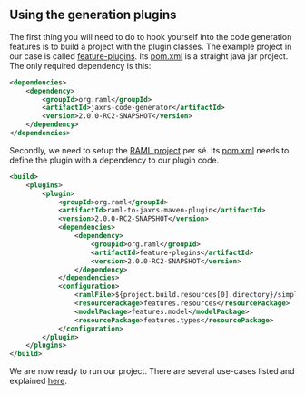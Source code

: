 ## Using the generation plugins
The first thing you will need to do to hook yourself into the code generation features is to build a project with the plugin classes.
The example project in our case is called [feature-plugins](feature-plugins/). Its [pom.xml](feature-plugins/pom.xml) is a straight
java jar project. The only required dependency is this:

```xml
<dependencies>
    <dependency>
        <groupId>org.raml</groupId>
        <artifactId>jaxrs-code-generator</artifactId>
        <version>2.0.0-RC2-SNAPSHOT</version>
    </dependency>
</dependencies>
```

Secondly, we need to setup the [RAML project](feature-raml-project/) per sé.  Its [pom.xml](feature-raml-project/pom.xml) needs to define
the plugin with a dependency to our plugin code.

```xml
<build>
    <plugins>
        <plugin>
            <groupId>org.raml</groupId>
            <artifactId>raml-to-jaxrs-maven-plugin</artifactId>
            <version>2.0.0-RC2-SNAPSHOT</version>
            <dependencies>
                <dependency>
                    <groupId>org.raml</groupId>
                    <artifactId>feature-plugins</artifactId>
                    <version>2.0.0-RC2-SNAPSHOT</version>
                </dependency>
            </dependencies>
            <configuration>
                <ramlFile>${project.build.resources[0].directory}/simple-example-types.raml</ramlFile>
                <resourcePackage>features.resources</resourcePackage>
                <modelPackage>features.model</modelPackage>
                <resourcePackage>features.types</resourcePackage>
            </configuration>
        </plugin>
    </plugins>
</build>
```

We are now ready to run our project. There are several use-cases listed and explained [here](USE_CASES.md).
